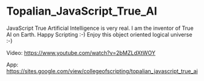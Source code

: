 # Topalian_JavaScript_True_AI
JavaScript True Artificial Intelligence is very real. I am the inventor of True AI on Earth. Happy Scripting :-) Enjoy this object oriented logical universe :-)

Video: https://www.youtube.com/watch?v=2bMZLdXtWOY

App: https://sites.google.com/view/collegeofscripting/topalian_javascript_true_ai
